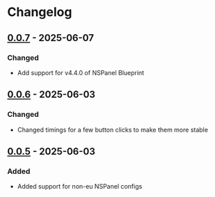 # Changelog

## [0.0.7] - 2025-06-07

### Changed

- Add support for v4.4.0 of NSPanel Blueprint


## [0.0.6] - 2025-06-03

### Changed

- Changed timings for a few button clicks to make them more stable

## [0.0.5] - 2025-06-03

### Added

- Added support for non-eu NSPanel configs

[unreleased]: https://github.com/sztupy/nextion-editor-docker/compare/v0.0.6...HEAD
[0.0.7]: https://github.com/sztupy/nextion-editor-docker/compare/v0.0.6...v0.0.7
[0.0.6]: https://github.com/sztupy/nextion-editor-docker/compare/v0.0.5...v0.0.6
[0.0.5]: https://github.com/sztupy/nextion-editor-docker/compare/v0.0.4...v0.0.5